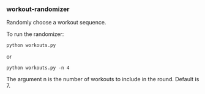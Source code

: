 ### workout-randomizer
Randomly choose a workout sequence.

To run the randomizer:

`python workouts.py`

 or

`python workouts.py -n 4`



The argument n is the number of workouts to include in the round.  Default is 7.